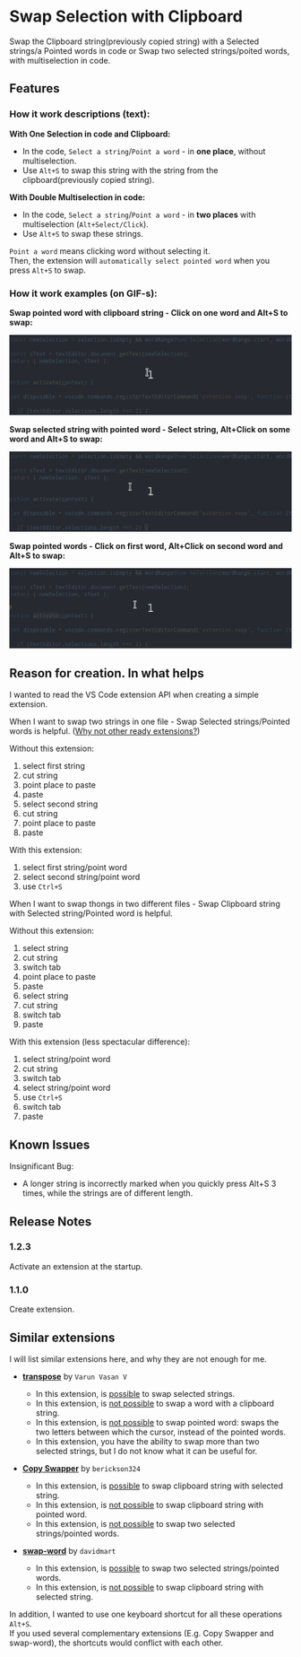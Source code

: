# Swap Selection with Clipboard

Swap the Clipboard string(previously copied string) with a Selected strings/a Pointed words in code or Swap two selected strings/poited words, with multiselection in code.

## Features

### **How it work descriptions (text):**

**With One Selection in code and Clipboard:** 

* In the code, `Select a string`/`Point a word` - in **one place**, without multiselection.
* Use `Alt+S` to swap this string with the string from the clipboard(previously copied string).

**With Double Multiselection in code:**  

* In the code, `Select a string`/`Point a word` - in **two places** with multiselection (`Alt+Select/Click`).
* Use `Alt+S` to swap these strings.

`Point a word` means clicking word without selecting it.  
Then, the extension will `automatically select pointed word` when you press `Alt+S` to swap.

### **How it work examples (on GIF-s):**

**Swap pointed word with clipboard string - Click on one word and Alt+S to swap:**

![swap-pointed-word-with-clipboard-string](readme/swap-pointed-word-with-clipboard-string-dark.gif)

**Swap selected string with pointed word  - Select string, Alt+Click on some word and Alt+S to swap:**

![swap-selected-string-with-pointed-word](readme/swap-selected-string-with-pointed-word-dark.gif)

**Swap pointed words - Click on first word, Alt+Click on second word and Alt+S to swap:**

![swap-pointed-words](readme/swap-pointed-words-dark.gif)  

## Reason for creation. In what helps

I wanted to read the VS Code extension API when creating a simple extension.

When I want to swap two strings in one file - Swap Selected strings/Pointed words is helpful. ([Why not other ready extensions?](#Similar-extensions))

Without this extension:

1. select first string
1. cut string
1. point place to paste
1. paste
1. select second string
1. cut string
1. point place to paste
1. paste

With this extension:

1. select first string/point word
1. select second string/point word
1. use `Ctrl+S`

When I want to swap thongs in two different files - Swap Clipboard string with Selected string/Pointed word is helpful.

Without this extension:

1. select string
1. cut string
1. switch tab
1. point place to paste
1. paste
1. select string
1. cut string
1. switch tab
1. paste

With this extension (less spectacular difference):

1. select string/point word
1. cut string
1. switch tab
1. select string/point word
1. use `Ctrl+S`
1. switch tab
1. paste

## Known Issues

Insignificant Bug:

* A longer string is incorrectly marked when you quickly press Alt+S 3 times, while the strings are of different length.

## Release Notes

### 1.2.3

Activate an extension at the startup.

### 1.1.0

Create extension.


## Similar extensions

I will list similar extensions here, and why they are not enough for me.

* **[transpose](https://marketplace.visualstudio.com/items?itemName=v4run.transpose
)** by `Varun Vasan V`

  * In this extension, is <span style="text-decoration:underline">possible</span> to swap selected strings.
  * In this extension, is <span style="text-decoration:underline">not possible</span> to swap a word with a clipboard string.
  * In this extension, is <span style="text-decoration:underline">not possible</span> to swap pointed word: swaps the two letters between which the cursor, instead of the pointed words.
  * In this extension, you have the ability to swap more than two selected strings, but I do not know what it can be useful for.


* **[Copy Swapper](https://marketplace.visualstudio.com/items?itemName=berickson324.copyswapper)** by `berickson324`

  * In this extension, is <span style="text-decoration:underline">possible</span> to swap clipboard string with selected string.
  * In this extension, is <span style="text-decoration:underline">not possible</span> to swap clipboard string with pointed word.
  * In this extension, is <span style="text-decoration:underline">not possible</span> to swap two selected strings/pointed words.


* **[swap-word](https://marketplace.visualstudio.com/items?itemName=davidmart.swap-word)** by `davidmart`

  * In this extension, is <span style="text-decoration:underline">possible</span> to swap two selected strings/pointed words.
  * In this extension, is <span style="text-decoration:underline">not possible</span> to swap clipboard string with selected string.


In addition, I wanted to use one keyboard shortcut for all these operations `Alt+S`.  
If you used several complementary extensions (E.g. Copy Swapper and swap-word), the shortcuts would conflict with each other.
